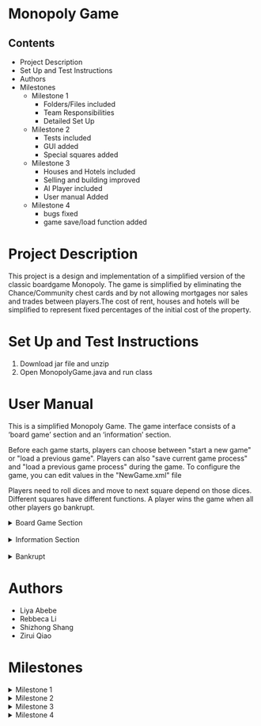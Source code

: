 # Monopoly Game

## Contents

- Project Description
- Set Up and Test Instructions
- Authors
- Milestones
    - Milestone 1
        - Folders/Files included
        - Team Responsibilities
        - Detailed Set Up
    - Milestone 2
        - Tests included
        - GUI added
        - Special squares added
    - Milestone 3
        - Houses and Hotels included
        - Selling and building improved
        - AI Player included
        - User manual Added
    - Milestone 4
        - bugs fixed
        - game save/load function added
        
# Project Description

This project is a design and implementation of a simplified version of the classic boardgame Monopoly.
The game is simplified by eliminating the Chance/Community chest cards and by not allowing mortgages nor sales 
and trades between players.The cost of rent, houses and hotels will be simplified to represent fixed percentages of 
the initial cost of the property.

# Set Up and Test Instructions

1. Download jar file and unzip
2. Open MonopolyGame.java and run class

# User Manual
    
This is a simplified Monopoly Game.
The game interface consists of a ‘board game’ section and an ‘information’ section.

Before each game starts, players can choose between "start a new game" or "load a previous game". Players can also "save current game process" and "load a previous game process" during the game.
To configure the game, you can edit values in the "NewGame.xml" file

Players need to roll dices and move to next square depend on those dices. Different squares have different functions.
A player wins the game when all other players go bankrupt.


<details><summary>Board Game Section</summary>
    <details><summary>Squares</summary>
        <details><summary>Property Square</summary>
    
- There are ‘street name’, ‘price’, ‘color tag’ and ‘buildings area’ in each Property Square.
- When players get to this kind of squares:
    - They can buy the square, if it does not have an owner.
    - They need to pay for the rent, if this square is owned by another player.
        - The rent price for that square depend on the number of buildings on it.
    - They can ‘sell’ or ‘build houses’ after they own that land.
</details> 
         <details><summary>Go Square</summary>
             
- The starting square when the game starts.
- When players pass or reach it again, they will get $50.
</details> 
         <details><summary>Income Tax Square</summary>
             
- Players need to pay the tax ($ 100) when they get to this square.
</details>
         <details><summary>Rail Road Square</summary>
             
- When players get to this kind of squares:
    - They can buy the square, if it does not have an owner.
    - They need to pay for the rent, if this square is owned by another player.
    - House cannot be built here!
</details> 
         <details><summary>Jail Square</summary>
             
- When player gets to the jail, he/she can only move out of the jail in two ways:
    1. Player rolls two the same number in  dices (e.g., '1 and 1', '2 and 2', '3 and 3', '4 and 4', '5 and 5' and '6 and 6'.).
    2. Player already stayed in the jail for 3 rounds.             
</details> 
         <details><summary>Utility Square</summary>
             
- When players get to this kind of squares:
    - They can buy the square, if it does not have an owner.
    - They need to pay for the rent, if this square is owned by another player.
    - House cannot be built here!               
</details>  
         <details><summary>Free Parking Square</summary>
             
- Players do not need to do anything with this square.             
</details> 
         <details><summary>Go To Jail Square</summary>
             
- Players will be directly sent to ‘Jail Square’ when they get to ‘Go To Jail Square’.             
</details>
</details> 
    <details><summary>Houses and Hotels</summary>   

- House: indicates by green square.
- Hotel: indicates by red square.
- Buildings can only be built on Property Square! 
- Sell Rules:
    - when player owns a hotel, he/she must first sell the hotel, then the houses.        
- In this Monopoly Game: 
    - At most four houses and one hotel can be built on a Property Square.       
    - If player chooses to build a hotel before owning four houses on that Property Square, the number of houses of the square will increase to 4.    
        - (e.g., Player A already had a house on ‘Baltic Avenue’ and he wants to build a hotel there. He will have 4 houses and a hotel on ‘Baltic Avenue’ after he pressing the button for ‘build a hotel’.) 
    - Player can build houses or hotels, when he/she owns all Property Squares of the same color.       
        - (e.g., when player A owns ‘Baltic Avenue’ and ‘Mediterranean Avenue’, he/she can start to build houses or hotel on Property Square)         
</details>       
</details> 
    <br>
<details><summary>Information Section</summary>    
- Information Section is made up by five sections. (‘Players’ information’, ‘Current Player’s Information’. ‘Current Location’, ‘Square Information’ and ‘Buttons’)
    <details><summary>Players' Information</summary>
            
- List of players who are not in current.
    - Showing their ‘name’ and ‘cash’.
</details> 
    <details><summary>Current Players' Information</summary>
        
-  Showing current player’s information.
    - ‘Name’, ‘cash’ and ‘player owned property’.
</details>
    <details><summary>Current Location</summary>
        
- Showing the location of current player.
</details>
    <details><summary>Square Information</summary>
        
- Showing current square’s information.
    - ‘Buy Price’, ‘Rent Price’, ‘House Price’ and ‘Hotel Price’.
</details>
    <details><summary>Buttons</summary>
 - Buttons Section including six buttons: ‘Buy’, ‘Sell’, ‘Roll Dice’, ‘Next Turn’, ‘Build On Property’ and ‘Sell Houses/Hotels’.       
        <details><summary>Buy Button</summary> 
            
- Click to buy the current square.
</details>
       <details><summary>Sell Button</summary>
           
- Click to sell the last bought square.
</details>
       <details><summary>Roll Dice Button</summary>
           
- Click to roll dices.
  </details>
       <details><summary>Next Turn Button</summary>
           
- Click to pass the turn to next player.
 </details>
       <details><summary>Build On Property Button</summary>
           
- Click to open a new window to choose the square you want to build houses/hotel.
    - After you clicking the square 
        - There is a new window for you to choose the building type (Houses/Hotel).
            - Now, click ‘House’ (Hotel) if you want to build a house (hotel).
</details>
       <details><summary>Sell Houses/Hotels Button</summary>
           
- Click to open a new window show the square(s) you have houses/hotel on. Then choose you want to sell houses/hotel there.
        - After you clicking the square 
            - There is a new window for you to choose the building type (Houses/Hotel) you can sell.
                - Now, click ‘House’ (Hotel) if you want to sell a house (hotel).       
</details>
</details>
</details>  

<br>
<details><summary>Bankrupt</summary> 
    
- When a player has 0 or negative cash, the system will ask player if he/she want to sell his/her properties.
    - if yes:
        - player will choose the properties he/she wants to sell
        - If that player still has negative cash after selling his/her properties, he/she goes bankrupt.
    - if no:
        - player goes bankrupt directly
- Bankrupt player will be moved out of the board             
</details>


# Authors

- Liya Abebe
- Rebbeca Li
- Shizhong Shang
- Zirui Qiao

# Milestones

<details><summary>Milestone 1</summary>


# Milestone 1

## Folders/Files added

* src
    - Model
        + Dice.java
        + MonopolyBoard.java
        + MonopolyGame.java
        + Player.java
        + PropertySquare.java
        + Square.java
    - UML and Sequence Diagrams
        + ask if the player want to buy square.png
        + check if the player is bankrupt.png
        + let the player move to the next square.png
        + the game needs to add in a new player.png
        + M1-Console output.pdf
        + Milestone1UML.png

    


## Team Responsibilities

Liya Abebe

- Implemented Dice class
- Implemented MonopolyBoard class
- Refactored print statements
- README file documentation
 
Rebbeca Li
    
- Implemented Square class
- Implemented PropertySquare class
- Updated UML

Shizhong Shang
  
- Implemented Player class
- Sequence diagrams

Zirui Qiao

- Implementing MonopolyGame class
- Implementing ifWantToBuy method and selectWhichToSell method in class Player
- Fixed buyProperty method in class Player
- Fixed landOn method in class PropertySquare
- Fixed toString method in class Square


## Detailed Set Up

We created classes to represent the main entities of the game. The classes are
`Dice.java`, `MonopolyBoard.java`, `MonopolyGame.java`, `Player.java`, `PropertySquare.java` and `Square.java`. 
We designed `Square.java` to be an abstract class since there are several variety of square types
in the game. Then each square type will implement the `Square.java` class, just like how `PropertySquare.java`
has done in this milestone. `MonopolyBoard.java` creates all the squares in the game using the square classes.
Finally, the `MonopolyGame.java` brings everything together by creating the board and players and running the game.

</details>

<details><summary>Milestone 2</summary>
    
# Milestone 2

## Folders/Files added

* src
    - Model
        + main.java
        + FreeParkingSquare.java
        + GoSquare.java
        + GoTOJailSquare.java
        + IncomeTaxSquare.java
        + JailSquare.java
        + RailRoadSquare.java
        + UtilitySquare.java
    - view
        + DiceGUI.java
        + FreeParkingSquare.java
        + GoSquareGUI.java
        + GoToJailGUI.java
        + IncomeTaxSquareGUI.java
        + InfoDisplayGUI.java
        + JailSquareGUI.java
        + MonopolyGameGUI.java
        + playerGUI.java
        + PropertySquareGUI.java
        + RailRoadSquareGUI.java
        + SquareGridGUI.java
        + SquareGUI.java
        + UtilitySquareGUI.java
    - test
        + DiceTest.java
        + FreeParkingSquareTest.java
        + GoSquareTest.java
        + GoToJailSquareTest.java
        + incomeTaxSquareTest.java
        + JailSquareTest.java
        + MonopolyBoardTest.java
        + MonopolyGameTest.java
        + PlayerTest.java
        + PropertySquareTest.java
        + RailRoadSquareTest.java
        + UtilitySquareTest.java
    - Controller
        + MonopolyGameController.java
    - UML and Sequence Diagrams
        - Milestone2

   

## Team Responsibilities

Liya Abebe

- Implemented FreeParkingGUI class
- Implemented GoToJailGUI class
- Implemented GoSquareGUI class
- Implemented IncomeTaxSquareGUI class
- Implemented JailSquareGUI class
- Implemented PropertySquareGUI class
- Implemented RailRoadSquareGUI class
- Implemented UtilitySquareGUI class
- Implemented PlayerGUI class
- Implemented InfoDisplayGUI class
- Implemented MonopolyGameGUI class
- Implemented SquareGridGUI class
- Implemented DiceTest class
- Implemented MonopolyBoardTest class
- Implemented MonopolyGameController class
- Refactored MonopolyGame class
- Refactored main class
 
Rebbeca Li
    
- Refactored InfoDisplayGUI class
- Refactored DiceGUI class
- Draw the UML of the whole project

Shizhong Shang
  
- Refactored Player class
- Implemented PlayerTest class
- Implemented FreeParking class
- Implemented GoToJail class
- Implemented GoSquare class
- Implemented IncomeTaxSquare class
- Implemented JailSquare class
- Implemented RailRoadSquare class
- Implemented UtilitySquare class
- Sequence diagrams

Zirui Qiao

- Refactored MonopolyGame class
- Refactored JailSquare class
- Refactored all tests excepted for diceTest
- Implemented MonopolyGameTest class
- Implemented main class
- Implemented SquareGUI class
- Implemented buyProperty() and sellProperty() methods in MonopolyGame class
- Add sellProperty() method to Player class
- Refactored the landOn() method in PropertySquare class
- Refactored the landOn() method in GoToJailSquare class
- Refactored the makeSquares() method in MonopolyBoard class
- Provide a new method(no use after discussion) to SquareGridGUI class
- README file documentation
    



## Detailed Set Up
    
We separate the whole game to 5 packages. The packages are 'Model', 'view', 'tests', 'Controller' and 'images'.
In order to move game to GUI version, the game is designed to have a MVC pattern. Package 'Model' is the model
part in MVC pattern; package 'view' is the view part in MVC pattern; package 'Controller' is the controller
part in MVC pattern, package 'test' contains tests for all classes in 'Model' and package 'images' contains 
images will be used in 'view'.
    
Model:
    New classes which represents special types of squares are added. The classes are 'FreeParkingSqaure.java', 
    'GoSquare.java', 'GoToJailSquare.java', 'IncomeTaxSquare.java', 'JailSquare.java', 'RailRoadSquare.java' 
    and 'UtilitySquare.java'. 'RailRoadSquare.java' and 'UtilitySquare.java' are children of 'PropertySquare.java' 
    because all of them can be buy and sell. All of the rest new classes implement 'Square.java' class.
    A 'main' class is also added which helps to arrange MVC pattern. New rules are included in the game 
    compared to milstone1, rules about jail and selling properties when getting bankrupt are implemented 
    in game. In order to write the test easier and match with the MVC pattern, multiple methods in 'MonopolyGame' 
    are splited into new methods. All other classes remain their original functions.
    
view:
    New classes are created to do visual part of the game. The classes which represent the squares' view are 
    'FreeParkingSquareGUI.java', 'GoSquareGUI.java', 'GoToJailGUI.java', 'IncomeTaxSquareGUI.java', 
    'JailSquareGUI.java', 'PropertySquareGUI.java', 'RailRoadSquareGUI.java', 'UtilitySquareGUI.java' and 
    'SquareGUI.java'. We designed `SquareGUI.java` to be an abstract class just like in milestone1. Then, each
    class is responsible for a type of square in package 'Model'. 'DIceGUI.java' and 'PlayerGUI.java' are 
    also created in responsible for the visualization of 'Dice.java' and 'Player.java'. 'InfoDisplayGUI.java'
    is created to display the information of the player who is currently playing the round. 'SquareGridGUI.java'
    is created to draw the map of the game. Finally, 'MonopolyGameGUI.java' is created to bring all view part 
    together.
 
controller:
    New class 'MonopolyGameController.java' is created in responsible for actionListeners of buttons created in
    package 'view'.
    
test:
    For each class in package 'Model', a test class is created to test all testable methods in the class. 
    For example, 'DiceTest.java' to test all methods in 'Dice.java'.


## Known Issues/bugs

When a player that's not in jail rolls a double, the game automatically
rolls the dice again instead to waiting for an input from the 'Roll Dice' button.
It sends the player to jail if dice rolls a double 3 times. In the view, only the last dice roll is shown.
Ideally we would want to wait for user input to roll dice again when doubles are rolled and display
all the dice pairs, not just the last rolled pair.
</details>

<details><summary>Milestone 3</summary>
    
# Milestone 3

## Folders/Files added

* src
    - Model
        + AIPlayer.java
    - view
        + SimpleSquareGUI.java
    - test
        + AIPlayertest.java
    - UML and Sequence Diagrams
        - Milestone3

   

## Team Responsibilities

Liya Abebe

- implemented property selling
- implemented bankrupt logic when player has properties to sell
- refactored game gui files
- implemented more feedbacks to be shown during the game in the board info area
 
Rebbeca Li
    
- implemented hotel and house gui
- refactored InfoDisplayGUI
- implemented getPlayerNotInTurn() in MonopolyGame class
- refactored handleUpdate() in MonopolyGameGUI class
- refactored sellBuildBuilding() in MonopolyGameGUI class     
- refactored PropertySquareGUI in PropertySquareGUI class
- implemented isBuilding(), setBuidlingX in PropertySquareGUI class   
- created user manual

Shizhong Shang
  
- Implemented AIPlayer class
- improved the UML diagram 
- Improve the sequence diagram PressButtonBuy_Action
- Improve the sequence diagram PressButtonSell_Action
- Improve the sequence diagram PressButtonRollDice_Action
- Improve the sequence diagram PressButtonSell_HouseOrHotel_Action
- Improve the sequence diagram PressButtonBuild_On_Property_Action
- Improve the sequence diagram PressButtonNextTurn_Action
- improved the Jail class
- Add AIPlayer in the MonopolyGame class

Zirui Qiao

- Implemented SimpleSquareGUI class
- Improved GUI code in all GUI square by merging repeated codes into SimpleSquareGUI class
- Improved the map of the game by using new method to generate map GUI
- refresh the GUI information more frequently by adding details in MonopolyGameGUI class
- Improved the code in MonopolyGameGUI class by packing redundant codes into methods
- Fixed the bug that when player trying to buy properties when lacking of money, wrong message
were shown.
- Included bankrupt feedback
- Write nearly all javadocs in package view
- Created getDecision() and HotelOrHouse() in MonopolyGameGUI class
- Packing redundant codes into setButtons(), setPriceInfo() and sellBuildBuilding() in
MonopolyGameGUI class
- Created inner classes houses and hotels in PropertySquare class
- Implemented buildHouse(), hasHouses(), getHousePrice(), sellHouse(), buildHotel(), getHotelPrice(), hasHotel(), 
sellHotel() in PropertySqaure class
- Implemented calculateRentFee() in PropertySquare class to get higher rent fee when the owner of this square 
owns all other squares with the same color(or more than 1 railroad and utility), the price also increase when 
there are houses or hotel built on this square.
- Refactoed AIPlayer so that it can run properly
- Implemented AIPlayertest class
- Updated all tests

In Player class:
- Implemented hasWholeSet() which return all properties in 1 or more whole sets owned by the player
- Implemented hasBuilding() which return all properties with houses or hotel
- Implemented countNumber() which gives the number the squares (owned by the player) with a given color
- Implemented getAvailableProperties() which remove all properties that the player does not has enough money to 
build at least a house on it from the given property list
- Implemented buildH() which builds a house or a hotel on the selected square according to parameter passed
- Implemented sellH() which sells a house or a hotel from the selected square according to parameter passed

In MonopolyGame class:
- Implemented checkAvailableBuild() and checkAvailableSell() which build or sell buildings on the selected square
- Implemented AIProcess() which runs the process of AI when it is its turn



## Detailed Set Up
    
In this Milestone, we focused on 3 parts: fixing existing bugs and features; implementing build/sell houses/hotel
and its GUI; implementing AI players. The existing bugs and features include: incorrect feedbacks; feature lost; 
Misunderstanding of the rules; few bugs and UML&sequence diagrams. Implementing build/sell houses/hotel and its GUI
include: implementing the logic of building/selling a house/hotel; getting decision from human players and showing 
houses/hotel changes on the GUI map. Implementing AI players include: implementing AI logic, fitting AI to the game
(how AI use original methods and how to fit the original loops) and showing AI on information tab and the GUI map.
Some of codes are be complicated because we want to fit MVC pattern as good as possible.


## Known Issues/bugs

If player rolls a double and lands on go to jail, the double lets them get out of jail.

</details>

<details><summary>Milestone 4</summary>
    
# Milestone 4

## Folders/Files added

* src
    - UML and Sequence Diagrams
        - Milestone4
    - view
        - Enums
    - model
        - Constants



## Team Responsibilities

Liya Abebe

- fixed issues from M3 by refactoring code in model and view folders
- fixed and added tests
- uml and sequence diagrams

 
Rebbeca Li
    
- implement BeforeGame GUI
- implement load/export GUI
- update User Manual    

Shizhong Shang
  
- implement player.java 
- implement AIplayer.java
- refactor some function names in java
- fix the xml file

Zirui Qiao

- implement new constructors in all square classes, Player class, MonopolyGame class and MonopolyBoard class.
- implement toXML() method in all square classes and Player class.
- implement exportPlayers(), loadToPlayer() and makePlayerFromXML() in Player class.
- implement exportToXML(), loadToSquare() and makeSquaresFromXML() in MonopolyBoard class.
- implement exportGameToXML() and loadGame() in MonopolyGame class.
- implement loadGameGUI() in MonopolyGameGUI class.
- implement loadSquaresOnMap() in SquareGridGUI class.
- fixed some bugs
- improved some smelly code



## Detailed Set Up
    
In this milestone, the main job is to add methods to load/save game from/to XML files and refactor smelly codes. For all classes that their data needed to be saved for next game, a toXML() method was created inside of it. For some important classes, for example, MonopolyGame class. Those classes are responsible for arranging other classes, methods used to analyze XML files and package data into XML files are created.


</details>
